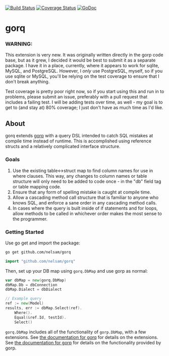[![Build Status](http://104.131.166.101/api/badge/github.com/nelsam/gorq/status.svg?branch=master)](http://104.131.166.101/github.com/nelsam/gorq) [![Coverage Status](https://coveralls.io/repos/nelsam/gorq/badge.svg)](https://coveralls.io/r/nelsam/gorq) [![GoDoc](https://godoc.org/github.com/nelsam/gorq?status.png)](http://godoc.org/github.com/nelsam/gorq)


gorq
============

### WARNING:

This extension is very new.  It was originally written directly in the
gorp code base, but as it grew, I decided it would be best to submit
it as a separate package.  I have it in a place, currently, where it
appears to work for sqlite, MySQL, and PostgreSQL.  However, I *only*
use PostgreSQL, myself, so if you use sqlite or MySQL, you'll be
relying on the test coverage to ensure that I don't break anything.

Test coverage is pretty poor right now, so if you start using this and
run in to problems, please submit an issue, preferably with a pull
request that includes a failing test.  I will be adding tests over
time, as well - my goal is to get to (and stay at) 80% coverage; I
just don't have as much time as I'd like.

## About

gorq extends [gorp](https://github.com/go-gorp/gorp) with a query
DSL intended to catch SQL mistakes at compile time instead of runtime.
This is accomplished using reference structs and a relatively
complicated interface structure.

### Goals

1. Use the existing table<->struct map to find column names for use in
where clauses.  This way, any changes to column names or table structure
will only need to be added to code once - in the "db" field tag or table
mapping code.
2. Ensure that any form of spelling mistake is caught at compile time.
3. Allow a cascading method call structure that is familiar to anyone
who knows SQL, and enforce a sane order in any cascading method calls.
4. In cases where the query is built inside of if statements and for
loops, allow methods to be called in whichever order makes the most sense
to the programmer.

### Getting Started

Use go get and import the package:

```bash
go get github.com/nelsam/gorq
```

```go
import "github.com/nelsam/gorq"
```

Then, set up your DB map using `gorq.DbMap` and use gorp as
normal:

```go
var dbMap = new(gorq.DbMap)
dbMap.Db = dbConnection
dbMap.Dialect = dbDialect

// Example query
ref := new(Model)
results, err := dbMap.Select(ref).
    Where().
    Equal(&ref.Id, testId).
    Select()
```

`gorq.DbMap` includes all of the functionality of
`gorp.DbMap`, with a few extensions.  See
[the documentation for gorq](http://godoc.org/github.com/nelsam/gorq)
for details on the extensions.  See
[the documentation for gorp](http://godoc.org/github.com/go-gorp/gorp)
for details on the functionality provided by gorp.
